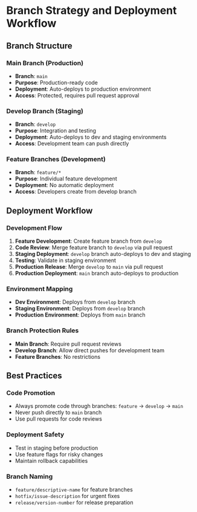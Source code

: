 # Branch Strategy and Deployment Workflow

## Branch Structure

### Main Branch (Production)
- **Branch**: `main`
- **Purpose**: Production-ready code
- **Deployment**: Auto-deploys to production environment
- **Access**: Protected, requires pull request approval

### Develop Branch (Staging)
- **Branch**: `develop`
- **Purpose**: Integration and testing
- **Deployment**: Auto-deploys to dev and staging environments
- **Access**: Development team can push directly

### Feature Branches (Development)
- **Branch**: `feature/*`
- **Purpose**: Individual feature development
- **Deployment**: No automatic deployment
- **Access**: Developers create from develop branch

## Deployment Workflow

### Development Flow
1. **Feature Development**: Create feature branch from `develop`
2. **Code Review**: Merge feature branch to `develop` via pull request
3. **Staging Deployment**: `develop` branch auto-deploys to dev and staging
4. **Testing**: Validate in staging environment
5. **Production Release**: Merge `develop` to `main` via pull request
6. **Production Deployment**: `main` branch auto-deploys to production

### Environment Mapping
- **Dev Environment**: Deploys from `develop` branch
- **Staging Environment**: Deploys from `develop` branch
- **Production Environment**: Deploys from `main` branch

### Branch Protection Rules
- **Main Branch**: Require pull request reviews
- **Develop Branch**: Allow direct pushes for development team
- **Feature Branches**: No restrictions

## Best Practices

### Code Promotion
- Always promote code through branches: `feature` → `develop` → `main`
- Never push directly to `main` branch
- Use pull requests for code reviews

### Deployment Safety
- Test in staging before production
- Use feature flags for risky changes
- Maintain rollback capabilities

### Branch Naming
- `feature/descriptive-name` for feature branches
- `hotfix/issue-description` for urgent fixes
- `release/version-number` for release preparation
